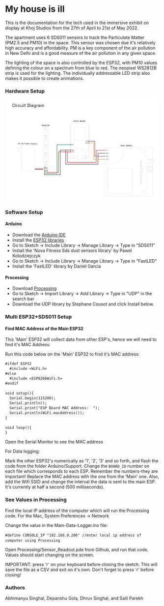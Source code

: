 # My house is ill

This is the documentation for the tech used in the immersive exhibit on display at Khoj Studios from the 27th of April to 21st of May 2022.

The apartment uses 6 SDS011 sensors to track the Particulate Matter (PM2.5 and PM10) in the space. This sensor was chosen due it's relatively high accuracy and affordability. PM is a key component of the air pollution in New Delhi and is a good measure of the air pollution in any given space. 

The lighting of the space is also controlled by the ESP32, with PM10 values defining the colour on a spectrum from blue to red. The neopixel WS2812B strip is used for the lighting. The individually addressable LED strip also makes it possible to create animations. 

### Hardware Setup

![circuit diagram showing the connections between the ESP32, SDS011, and the WS2812B strip](src/circuit-diagram.jpg)

### Software Setup

#### Arduino

- Download the [Arduino IDE](https://www.arduino.cc/en/software)
- Install the [ESP32 libraries](https://randomnerdtutorials.com/installing-the-esp32-board-in-arduino-ide-windows-instructions/)
- Go to Sketch -> Include Library -> Manage Library -> Type in "SDS011"
- Install the 'Nova Fitness Sds dust sensors library' by Pawel Kolodziejczyk
- Go to Sketch -> Include Library -> Manage Library -> Type in "FastLED"
- Install the 'FastLED' library by Daniel Garcia


#### Processing

- Download [Processing](https://processing.org/download)
- Go to Sketch -> Import Library -> Add Library -> Type in "UDP" in the search bar
- Download the UDP library by Stephane Cousot and click Install below.

### Multi ESP32+SDS011 Setup

#### Find MAC Address of the Main ESP32

This 'Main' ESP32 will collect data from other ESP's, hence we will need to find it's MAC Address.

Run this code below on the 'Main' ESP32 to find it's MAC address:

```
#ifdef ESP32
  #include <WiFi.h>
#else
  #include <ESP8266WiFi.h>
#endif

void setup(){
  Serial.begin(115200);
  Serial.println();
  Serial.print("ESP Board MAC Address:  ");
  Serial.println(WiFi.macAddress());
}
 
void loop(){
}
```

Open the Serial Monitor to see the MAC address

For Data logging: 

Mark the other ESP32's numerically as '1', '2', '3' and so forth, and flash the code from the folder Arduino/Support. Change the ```BOARD_ID``` number on each file which corresponds to each ESP. Remember the numbers-they are important! Replace the MAC address with the one from the 'Main' one. Also, add the Wifi SSID and change the interval the data is sent to the main ESP. It's currently at half a second (500 milliseconds).


### See Values in Processing

Find the local IP address of the computer which will run the Processing code. For the Mac, System Preferences -> Network

Change the value in the Main-Data-Logger.ino file:

``` #define CONSOLE_IP "192.168.0.206" //enter local ip address of computer using Processing ```

Open Processing/Sensor_Readout.pde from Github, and run that code. Values should start changing on the screen.

IMPORTANT: press 'r' on your keyboard before closing the sketch. This will save the file as a CSV and exit on it's own. Don't forget to press 'r' before closing!


### Authors

Abhimanyu Singhal, Depanshu Gola, Dhruv Singhal, and Salil Parekh
